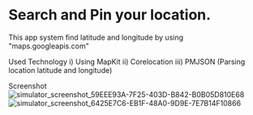 # Search and Pin your location.
This app system find latitude and longitude by using "maps.googleapis.com"


Used Technology
i) Using MapKit
ii) Corelocation
iii) PMJSON (Parsing location latitude and longitude)

Screenshot
![simulator_screenshot_59EEE93A-7F25-403D-B842-B0B05D810E68](https://user-images.githubusercontent.com/60251246/229273918-c83a6d71-4cb9-437a-8fd6-ee9c7c5cf7e7.png)
![simulator_screenshot_6425E7C6-EB1F-48A0-9D9E-7E7B14F10866](https://user-images.githubusercontent.com/60251246/229273937-5f419e7b-c68c-428c-b7d1-33b81ae35e58.png)

